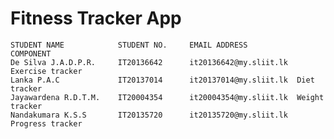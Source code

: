 # Fitness Tracker App


    STUDENT NAME            STUDENT NO.     EMAIL ADDRESS           COMPONENT
    De Silva J.A.D.P.R.     IT20136642      it20136642@my.sliit.lk  Exercise tracker
    Lanka P.A.C             IT20137014      it20137014@my.sliit.lk  Diet tracker
    Jayawardena R.D.T.M.    IT20004354      it20004354@my.sliit.lk  Weight tracker
    Nandakumara K.S.S       IT20135720      it20135720@my.sliit.lk  Progress tracker

